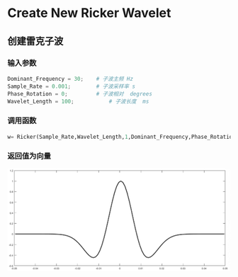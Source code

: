 # Create New Ricker Wavelet

## 创建雷克子波

### 输入参数

```py
Dominant_Frequency = 30;    # 子波主频 Hz
Sample_Rate = 0.001;       	# 子波采样率 s
Phase_Rotation = 0;        	# 子波相对  degrees
Wavelet_Length = 100;   		# 子波长度  ms
```

### 调用函数

```python
w= Ricker(Sample_Rate,Wavelet_Length,1,Dominant_Frequency,Phase_Rotation * pi / 180);
```

### 返回值为向量



![wavelet](figure/ricker.png)

